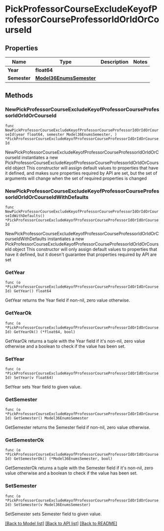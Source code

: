 # PickProfessorCourseExcludeKeyofProfessorCourseProfessorIdOrIdOrCourseId

## Properties

Name | Type | Description | Notes
------------ | ------------- | ------------- | -------------
**Year** | **float64** |  | 
**Semester** | [**Model36EnumsSemester**](36EnumsSemester.md) |  | 

## Methods

### NewPickProfessorCourseExcludeKeyofProfessorCourseProfessorIdOrIdOrCourseId

`func NewPickProfessorCourseExcludeKeyofProfessorCourseProfessorIdOrIdOrCourseId(year float64, semester Model36EnumsSemester, ) *PickProfessorCourseExcludeKeyofProfessorCourseProfessorIdOrIdOrCourseId`

NewPickProfessorCourseExcludeKeyofProfessorCourseProfessorIdOrIdOrCourseId instantiates a new PickProfessorCourseExcludeKeyofProfessorCourseProfessorIdOrIdOrCourseId object
This constructor will assign default values to properties that have it defined,
and makes sure properties required by API are set, but the set of arguments
will change when the set of required properties is changed

### NewPickProfessorCourseExcludeKeyofProfessorCourseProfessorIdOrIdOrCourseIdWithDefaults

`func NewPickProfessorCourseExcludeKeyofProfessorCourseProfessorIdOrIdOrCourseIdWithDefaults() *PickProfessorCourseExcludeKeyofProfessorCourseProfessorIdOrIdOrCourseId`

NewPickProfessorCourseExcludeKeyofProfessorCourseProfessorIdOrIdOrCourseIdWithDefaults instantiates a new PickProfessorCourseExcludeKeyofProfessorCourseProfessorIdOrIdOrCourseId object
This constructor will only assign default values to properties that have it defined,
but it doesn't guarantee that properties required by API are set

### GetYear

`func (o *PickProfessorCourseExcludeKeyofProfessorCourseProfessorIdOrIdOrCourseId) GetYear() float64`

GetYear returns the Year field if non-nil, zero value otherwise.

### GetYearOk

`func (o *PickProfessorCourseExcludeKeyofProfessorCourseProfessorIdOrIdOrCourseId) GetYearOk() (*float64, bool)`

GetYearOk returns a tuple with the Year field if it's non-nil, zero value otherwise
and a boolean to check if the value has been set.

### SetYear

`func (o *PickProfessorCourseExcludeKeyofProfessorCourseProfessorIdOrIdOrCourseId) SetYear(v float64)`

SetYear sets Year field to given value.


### GetSemester

`func (o *PickProfessorCourseExcludeKeyofProfessorCourseProfessorIdOrIdOrCourseId) GetSemester() Model36EnumsSemester`

GetSemester returns the Semester field if non-nil, zero value otherwise.

### GetSemesterOk

`func (o *PickProfessorCourseExcludeKeyofProfessorCourseProfessorIdOrIdOrCourseId) GetSemesterOk() (*Model36EnumsSemester, bool)`

GetSemesterOk returns a tuple with the Semester field if it's non-nil, zero value otherwise
and a boolean to check if the value has been set.

### SetSemester

`func (o *PickProfessorCourseExcludeKeyofProfessorCourseProfessorIdOrIdOrCourseId) SetSemester(v Model36EnumsSemester)`

SetSemester sets Semester field to given value.



[[Back to Model list]](../README.md#documentation-for-models) [[Back to API list]](../README.md#documentation-for-api-endpoints) [[Back to README]](../README.md)


